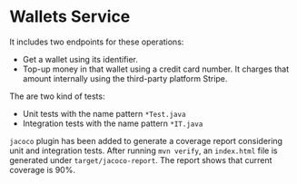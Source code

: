 # Wallets Service
It includes two endpoints for these operations:
- Get a wallet using its identifier.
- Top-up money in that wallet using a credit card number. It charges that amount internally using the third-party platform Stripe.

The are two kind of tests:
- Unit tests with the name pattern `*Test.java`
- Integration tests with the name pattern `*IT.java`

`jacoco` plugin has been added to generate a coverage report considering unit and integration tests. After running
`mvn verify`, an `index.html` file is generated under `target/jacoco-report`.
The report shows that current coverage is 90%.